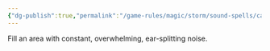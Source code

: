 ```yaml
---
{"dg-publish":true,"permalink":"/game-rules/magic/storm/sound-spells/cacophony/"}
---
```


Fill an area with constant, overwhelming, ear-splitting noise.